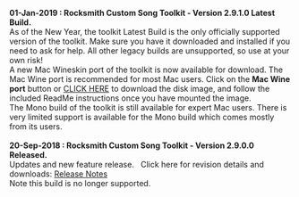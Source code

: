 <b>01-Jan-2019 : Rocksmith Custom Song Toolkit - Version 2.9.1.0 Latest Build.</b>
<br>
As of the New Year, the toolkit Latest Build is the only officially supported version of the toolkit.  Make sure you have it downloaded and installed if you need to ask for help.  All other legacy builds are unsupported, so use at your own risk!
<br> 
A new Mac Wineskin port of the toolkit is now available for download.  The Mac Wine port is recommended for most Mac users.  Click on the **Mac Wine port** button or [CLICK HERE](ignition.customsforge.com/cfsm_uploads/rstools_mac/RocksmithTools.dmg) to download the disk image, and follow the included ReadMe instructions once you have mounted the image.
<br>
The Mono build of the toolkit is still available for expert Mac users.  There is very limited support is available for the Mono build which comes mostly from its users.
<br><br>
<b>20-Sep-2018 : Rocksmith Custom Song Toolkit - Version 2.9.0.0 Released.</b>
<br>
Updates and new feature release.&nbsp;&nbsp; Click here for revision details and downloads:  [Release Notes](https://github.com/rscustom/rocksmith-custom-song-toolkit/releases/tag/2.9.0.0)&nbsp;&nbsp;
<br>
Note this build is no longer supported.

